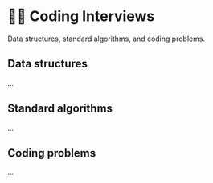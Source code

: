 # 👨‍💻 Coding Interviews

Data structures, standard algorithms, and coding problems.

## Data structures

...

## Standard algorithms

...

## Coding problems

...

